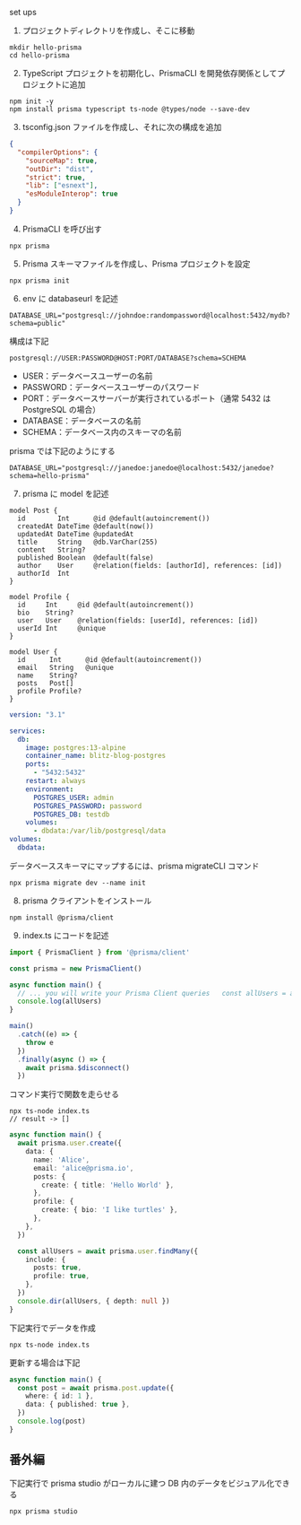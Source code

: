 set ups

1. プロジェクトディレクトリを作成し、そこに移動

```
mkdir hello-prisma
cd hello-prisma
```

2. TypeScript プロジェクトを初期化し、PrismaCLI を開発依存関係としてプロジェクトに追加

```
npm init -y
npm install prisma typescript ts-node @types/node --save-dev
```

3. tsconfig.json ファイルを作成し、それに次の構成を追加

```tsconfig.json
{
  "compilerOptions": {
    "sourceMap": true,
    "outDir": "dist",
    "strict": true,
    "lib": ["esnext"],
    "esModuleInterop": true
  }
}
```

4. PrismaCLI を呼び出す

```
npx prisma
```

5. Prisma スキーマファイルを作成し、Prisma プロジェクトを設定

```
npx prisma init
```

6. env に databaseurl を記述

```.env
DATABASE_URL="postgresql://johndoe:randompassword@localhost:5432/mydb?schema=public"
```

構成は下記

```
postgresql://USER:PASSWORD@HOST:PORT/DATABASE?schema=SCHEMA
```

- USER：データベースユーザーの名前
- PASSWORD：データベースユーザーのパスワード
- PORT：データベースサーバーが実行されているポート（通常 5432 は PostgreSQL の場合）
- DATABASE：データベースの名前
- SCHEMA：データベース内のスキーマの名前

prisma では下記のようにする

```
DATABASE_URL="postgresql://janedoe:janedoe@localhost:5432/janedoe?schema=hello-prisma"
```

7. prisma に model を記述

```prisma/schema.prisma
model Post {
  id        Int      @id @default(autoincrement())
  createdAt DateTime @default(now())
  updatedAt DateTime @updatedAt
  title     String   @db.VarChar(255)
  content   String?
  published Boolean  @default(false)
  author    User     @relation(fields: [authorId], references: [id])
  authorId  Int
}

model Profile {
  id     Int     @id @default(autoincrement())
  bio    String?
  user   User    @relation(fields: [userId], references: [id])
  userId Int     @unique
}

model User {
  id      Int      @id @default(autoincrement())
  email   String   @unique
  name    String?
  posts   Post[]
  profile Profile?
}
```

```docker-compose.yaml
version: "3.1"

services:
  db:
    image: postgres:13-alpine
    container_name: blitz-blog-postgres
    ports:
      - "5432:5432"
    restart: always
    environment:
      POSTGRES_USER: admin
      POSTGRES_PASSWORD: password
      POSTGRES_DB: testdb
    volumes:
      - dbdata:/var/lib/postgresql/data
volumes:
  dbdata:

```

データベーススキーマにマップするには、prisma migrateCLI コマンド

```
npx prisma migrate dev --name init
```

8. prisma クライアントをインストール

```
npm install @prisma/client
```

9. index.ts にコードを記述

```index.ts
import { PrismaClient } from '@prisma/client'

const prisma = new PrismaClient()

async function main() {
  // ... you will write your Prisma Client queries   const allUsers = await prisma.user.findMany()
  console.log(allUsers)
}

main()
  .catch((e) => {
    throw e
  })
  .finally(async () => {
    await prisma.$disconnect()
  })
```

コマンド実行で関数を走らせる

```
npx ts-node index.ts
// result -> []
```

```index.ts
async function main() {
  await prisma.user.create({
    data: {
      name: 'Alice',
      email: 'alice@prisma.io',
      posts: {
        create: { title: 'Hello World' },
      },
      profile: {
        create: { bio: 'I like turtles' },
      },
    },
  })

  const allUsers = await prisma.user.findMany({
    include: {
      posts: true,
      profile: true,
    },
  })
  console.dir(allUsers, { depth: null })
}
```

下記実行でデータを作成

```
npx ts-node index.ts
```

更新する場合は下記

```index.ts
async function main() {
  const post = await prisma.post.update({
    where: { id: 1 },
    data: { published: true },
  })
  console.log(post)
}
```

## 番外編

下記実行で prisma studio がローカルに建つ
DB 内のデータをビジュアル化できる

```
npx prisma studio
```

